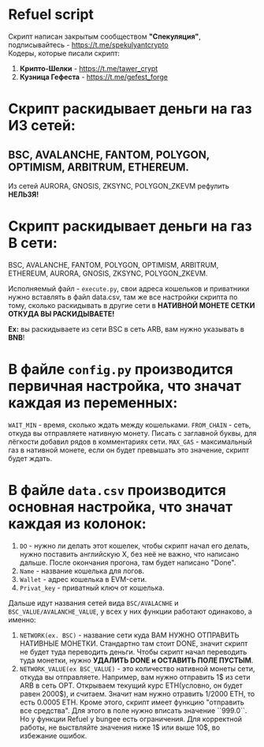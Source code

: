 # Refuel script
Скрипт написан закрытым сообществом **"Спекуляция"**, подписывайтесь - https://t.me/spekulyantcrypto  
Кодеры, которые писали скрипт:
1) **Крипто-Шелки** - https://t.me/tawer_crypt
2) **Кузница Гефеста** - https://t.me/gefest_forge

# Скрипт раскидывает деньги на газ ИЗ сетей:
BSC, AVALANCHE, FANTOM, POLYGON, OPTIMISM, ARBITRUM, ETHEREUM.
-----------------------------------------------------------------
Из сетей AURORA, GNOSIS, ZKSYNC, POLYGON_ZKEVM рефулить **НЕЛЬЗЯ!**

# Скрипт раскидывает деньги на газ В сети:
BSC, AVALANCHE, FANTOM, POLYGON, OPTIMISM, ARBITRUM, ETHEREUM, AURORA, GNOSIS, ZKSYNC, POLYGON_ZKEVM.

Исполняемый файл - ``execute.py``, свои адреса кошельков и приватники нужно вставлять в файл data.csv, там же все настройки скрипта по тому, сколько раскидывать в другие сети в **НАТИВНОЙ МОНЕТЕ СЕТКИ ОТКУДА ВЫ РАСКИДЫВАЕТЕ!**

**Ex:** вы раскидываете из сети BSC в сеть ARB, вам нужно указывать в **BNB**!

# В файле ``config.py`` производится первичная настройка, что значат каждая из переменных:
``WAIT_MIN`` - время, сколько ждать между кошельками.
``FROM_CHAIN`` - сеть, откуда вы отправляете нативную монету. Писать с заглавной буквы, для лёгкости добавил рядов в комментариях сети.
``MAX_GAS`` - максимальный газ в нативной монете, если он будет превышать это значение, скрипт будет ждать.

# В файле ``data.csv`` производится основная настройка, что значат каждая из колонок:

1) ``DO`` - нужно ли делать этот кошелек, чтобы скрипт начал его делать, нужно поставить английскую X, без неё не важно, что написано дальше. После окончания прогона, там будет написано "Done".
2) ``Name``  - название кошелька для логов.
3) ``Wallet``  - адрес кошелька в EVM-сети.
4) ``Privat_key`` - приватный ключ от кошелька.

Дальше идут названия сетей вида ``BSC/AVALACNHE`` и ``BSC_VALUE/AVALANCHE_VALUE``, у всех у них функции работают одинаково, а именно:

1) ``NETWORK(ex. BSC)`` - название сети куда ВАМ НУЖНО ОТПРАВИТЬ НАТИВНЫЕ МОНЕТКИ. Стандартно там стоит DONE, значит скрипт не будет туда переводить деньги. Чтобы скрипт начал переводить туда монетки, нужно **УДАЛИТЬ DONE и ОСТАВИТЬ ПОЛЕ ПУСТЫМ**. 
2) ``NETWORK_VALUE(ex BSC_VALUE)`` - это количество нативной монеты сети, откуда вы отправляете. Например, вам нужно отправить 1$ из сети ARB в сеть OPT. Открываем текущий курс ETH(условно, он будет равен 2000$), и считаем. Значит нам нужно отравить 1/2000 ETH, то есть 0.0005 ETH. Кроме этого, скрипт имеет функцию "отправить все средства". Для этого в поле нужно вписать значение ``999.0``. Но у функции Refuel у bungee есть ограничения. Для корректной работы, не выствляйте значения ниже 1$ или выше 10$, во избежание ошибок.
